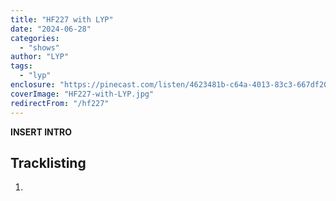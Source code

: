 ```yaml
---
title: "HF227 with LYP"
date: "2024-06-28"
categories:
  - "shows"
author: "LYP"
tags:
  - "lyp"
enclosure: "https://pinecast.com/listen/4623481b-c64a-4013-83c3-667df2008ca5.mp3 64030756 audio/mpeg "
coverImage: "HF227-with-LYP.jpg"
redirectFrom: "/hf227"
---
```


**INSERT INTRO**

## Tracklisting

1. 